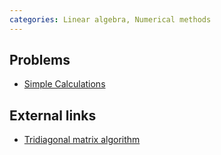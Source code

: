 ```yaml
---
categories: Linear algebra, Numerical methods
---
```


## Problems
- [Simple Calculations](http://acm.timus.ru/problem.aspx?space=1&num=1047)

## External links
- [Tridiagonal matrix algorithm](https://en.wikipedia.org/wiki/Tridiagonal_matrix_algorithm)